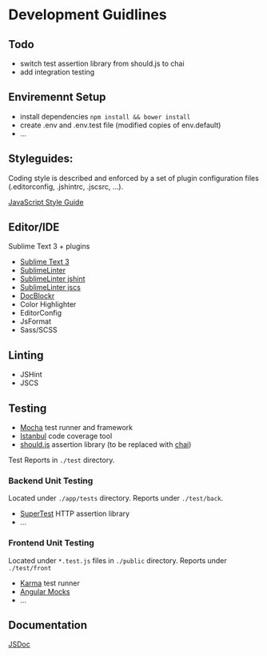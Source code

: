 
Development Guidlines
=====================

## Todo

* switch test assertion library from should.js to chai
* add integration testing

## Enviremennt Setup
* install dependencies `npm install && bower install`
* create .env and .env.test file (modified copies of env.default)
* ...

## Styleguides:

Coding style is described and enforced by a set of plugin configuration files (.editorconfig, .jshintrc, .jscsrc, ...).

[JavaScript Style Guide](https://github.com/airbnb/javascript)

## Editor/IDE

Sublime Text 3 + plugins

* [Sublime Text 3](http://www.sublimetext.com/3)
* [SublimeLinter](https://github.com/SublimeLinter/SublimeLinter3)
* [SublimeLinter jshint](https://github.com/SublimeLinter/SublimeLinter-jshint)
* [SublimeLinter jscs](https://github.com/SublimeLinter/SublimeLinter-jscs)
* [DocBlockr](https://github.com/spadgos/sublime-jsdocs)
* Color Highlighter
* EditorConfig
* JsFormat
* Sass/SCSS

## Linting

* JSHint
* JSCS

## Testing

* [Mocha](http://mochajs.org/) test runner and framework
* [Istanbul](https://github.com/gotwarlost/istanbul) code coverage tool
* [should.js](https://github.com/shouldjs/should.js) assertion library (to be replaced with [chai](http://chaijs.com/))

Test Reports in `./test` directory.

### Backend Unit Testing

Located under `./app/tests` directory. Reports under `./test/back`.

* [SuperTest](https://github.com/tj/supertest) HTTP assertion library
* ...

### Frontend Unit Testing

Located under `*.test.js` files in `./public` directory. Reports under `./test/front`

* [Karma](http://karma-runner.github.io/) test runner
* [Angular Mocks](https://github.com/angular/bower-angular-mocks)
* ...

## Documentation

[JSDoc](http://usejsdoc.org/)


